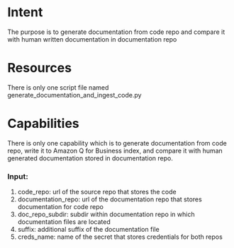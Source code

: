 # Intent
The purpose is to generate documentation from code repo and compare it with human written documentation in documentation repo
# Resources
There is only one script file named generate_documentation_and_ingest_code.py
# Capabilities
There is only one capability which is to generate documentation from code repo, write it to Amazon Q for Business index,
and compare it with human generated documentation stored in documentation repo.
### Input:
1. code_repo: url of the source repo that stores the code
1. documentation_repo: url of the documentation repo that stores documentation for code repo
1. doc_repo_subdir: subdir within documentation repo in which documentation files are located
1. suffix: additional suffix of the documentation file
1. creds_name: name of the secret that stores credentials for both repos
